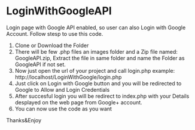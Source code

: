 # LoginWithGoogleAPI
Login page with Google API enabled, so user can also Login with Google Account.
Follow stesp to use this code.
1. Clone or Download the Folder
2. There will be few .php files an images folder and a Zip file named: GoogleAPI.zip, Extract the file in same folder and name the Folder as GoogleAPI if not set.
3. Now just open the url of your project and call login.php example: http://localhost/LoginWithGoogle/login.php
4. Just click on Login with Google button and you will be redirected to Google to Allow and Login Credentials
5. After succesful login you will be redirect to index.php with your Details desplayed on the web page from Google+ account.
6. You can now use the code as you want

Thanks&Enjoy
